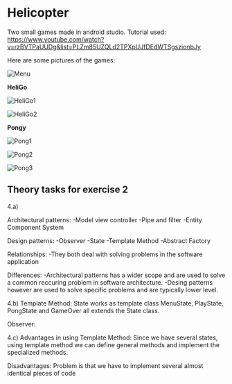 # Helicopter

Two small games made in android studio.
Tutorial used: https://www.youtube.com/watch?v=rzBVTPaUUDg&list=PLZm85UZQLd2TPXpUJfDEdWTSgszionbJy 

Here are some pictures of the games:

![Menu](https://user-images.githubusercontent.com/44194036/73175580-d2c7a880-410a-11ea-80c5-3f0da7391ada.PNG)

**HeliGo**

![HeliGo1](https://user-images.githubusercontent.com/44194036/73175622-e6730f00-410a-11ea-94dd-acf1ee7b6e07.PNG)

![HeliGo2](https://user-images.githubusercontent.com/44194036/73175638-ee32b380-410a-11ea-865e-e5d112956202.PNG)

**Pongy**

![Pong1](https://user-images.githubusercontent.com/44194036/73175654-f4289480-410a-11ea-86a3-1c5e2d10054c.PNG)

![Pong2](https://user-images.githubusercontent.com/44194036/73175662-f985df00-410a-11ea-8bf1-e39f9582293d.PNG)

![Pong3](https://user-images.githubusercontent.com/44194036/73175676-ff7bc000-410a-11ea-8123-00e44834c690.PNG)

## Theory tasks for exercise 2

4.a)

Architectural patterns:
-Model view controller
-Pipe and filter
-Entity Component System

Design patterns:
-Observer
-State
-Template Method
-Abstract Factory


Relationships:
-They both deal with solving problems in the software application

Differences:
-Architectural patterns has a wider scope and are used to solve a common reccuring problem in software architecture.
-Desing patterns however are used to solve specific problems and are typically lower level.

4.b)
Template Method:
State works as template class
MenuState, PlayState, PongState and GameOver all extends the State class.

Observer:

4.c)
Advantages in using Template Method:
Since we have several states, using template method we can define general methods and implement the specialized methods.

Disadvantages:
Problem is that we have to implement several almost identical pieces of code

